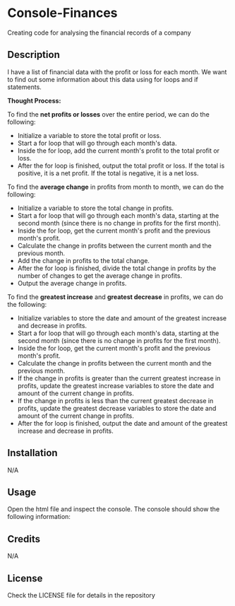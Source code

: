 # Console-Finances
Creating code for analysing the financial records of a company

## Description 

I have a list of financial data with the profit or loss for each month. We want to find out some information about this data using for loops and if statements.

**Thought Process:**

To find the **net profits or losses** over the entire period, we can do the following:

* Initialize a variable to store the total profit or loss.
* Start a for loop that will go through each month's data.
* Inside the for loop, add the current month's profit to the total profit or loss.
* After the for loop is finished, output the total profit or loss. If the total is positive, it is a net profit. If the total is negative, it is a net loss.

To find the **average change** in profits from month to month, we can do the following:

* Initialize a variable to store the total change in profits.
* Start a for loop that will go through each month's data, starting at the second month (since there is no change in profits for the first month).
* Inside the for loop, get the current month's profit and the previous month's profit.
 * Calculate the change in profits between the current month and the previous month.
* Add the change in profits to the total change.
* After the for loop is finished, divide the total change in profits by the number of changes to get the average change in profits.
* Output the average change in profits.

To find the **greatest increase** and **greatest decrease** in profits, we can do the following:

* Initialize variables to store the date and amount of the greatest increase and decrease in profits.
* Start a for loop that will go through each month's data, starting at the second month (since there is no change in profits for the first month).
* Inside the for loop, get the current month's profit and the previous month's profit.
* Calculate the change in profits between the current month and the previous month.
* If the change in profits is greater than the current greatest increase in profits, update the greatest increase variables to store the date and amount of the current change in profits.
* If the change in profits is less than the current greatest decrease in profits, update the greatest decrease variables to store the date and amount of the current change in profits.
* After the for loop is finished, output the date and amount of the greatest increase and decrease in profits.


## Installation

N/A

## Usage

Open the html file and inspect the console. The console should show the following information:

## Credits

N/A

## License

Check the LICENSE file for details in the repository